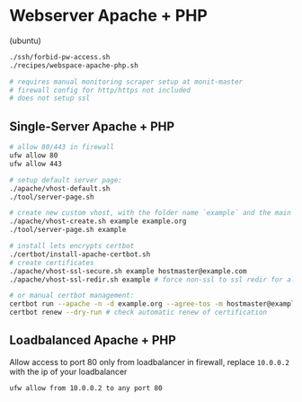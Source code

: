 # Webserver Apache + PHP

(ubuntu)

```bash
./ssh/forbid-pw-access.sh
./recipes/webspace-apache-php.sh

# requires manual monitoring scraper setup at monit-master
# firewall config for http/https not included
# does not setup ssl
```

## Single-Server Apache + PHP

```bash
# allow 80/443 in firewall
ufw allow 80
ufw allow 443

# setup default server page:
./apache/vhost-default.sh
./tool/server-page.sh

# create new custom vhost, with the folder name `example` and the main domain `example.org` (change those with yours!)
./apache/vhost-create.sh example example.org
./tool/server-page.sh example

# install lets encrypts certbot
./certbot/install-apache-certbot.sh
# create certificates
./apache/vhost-ssl-secure.sh example hostmaster@example.com
./apache/vhost-ssl-redir.sh example # force non-ssl to ssl redir for all

# or manual certbot management:
certbot run --apache -n -d example.org --agree-tos -m hostmaster@example.com
certbot renew --dry-run # check automatic renew of certification
```

## Loadbalanced Apache + PHP

Allow access to port 80 only from loadbalancer in firewall, replace `10.0.0.2` with the ip of your loadbalancer
 
```bash
ufw allow from 10.0.0.2 to any port 80
```
